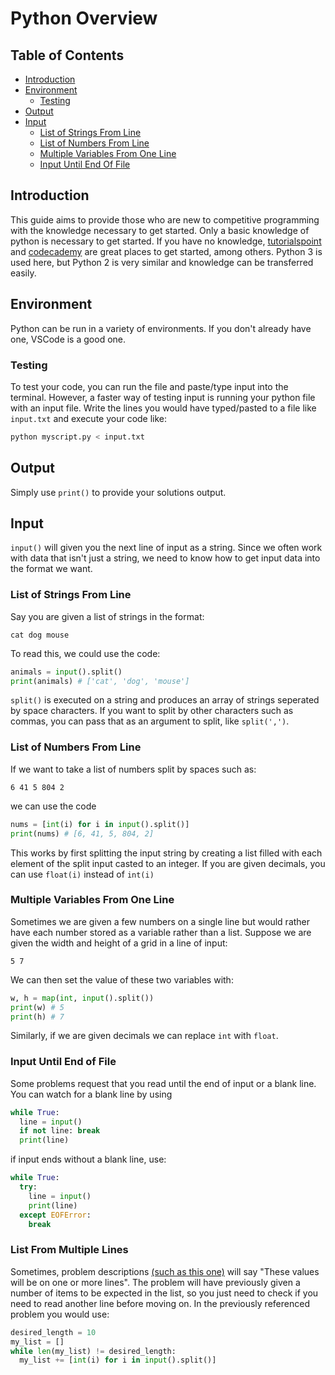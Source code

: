 # Python Overview

## Table of Contents
* [Introduction](#introduction)
* [Environment](#environment)
  * [Testing](#testing)
* [Output](#output)
* [Input](#input)
  * [List of Strings From Line](#list-of-strings-from-line)
  * [List of Numbers From Line](#list-of-numbers-from-line)
  * [Multiple Variables From One Line](#multiple-variables-from-one-line)
  * [Input Until End Of File](#input-until-end-of-file)
## Introduction
This guide aims to provide those who are new to competitive programming with the knowledge necessary to get started. Only a basic knowledge of python is necessary to get started. If you have no knowledge, [tutorialspoint](https://www.tutorialspoint.com/python3/index.htm) and [codecademy](https://www.codecademy.com/learn/learn-python) are great places to get started, among others. Python 3 is used here, but Python 2 is very similar and knowledge can be transferred easily.

## Environment
Python can be run in a variety of environments. If you don't already have one, VSCode is a good one.

### Testing
To test your code, you can run the file and paste/type input into the terminal.
However, a faster way of testing input is running your python file with an input file. Write the lines you would have typed/pasted to a file like `input.txt` and execute your code like: 
```bash
python myscript.py < input.txt
```

## Output
Simply use `print()` to provide your solutions output.

## Input
`input()` will given you the next line of input as a string. Since we often work with data that isn't just a string, we need to know how to get input data into the format we want.

### List of Strings From Line
Say you are given a list of strings in the format:
```
cat dog mouse
```
To read this, we could use the code:
```python
animals = input().split()
print(animals) # ['cat', 'dog', 'mouse']
```
`split()` is executed on a string and produces an array of strings seperated by space characters. If you want to split by other characters such as commas, you can pass that as an argument to split, like `split(',')`.

### List of Numbers From Line
If we want to take a list of numbers split by spaces such as:
```
6 41 5 804 2
```
we can use the code
```python
nums = [int(i) for i in input().split()]
print(nums) # [6, 41, 5, 804, 2]
```
This works by first splitting the input string by creating a list filled with each element of the split input casted to an integer. If you are given decimals, you can use `float(i)` instead of `int(i)`

### Multiple Variables From One Line
Sometimes we are given a few numbers on a single line but would rather have each number stored as a variable rather than a list. Suppose we are given the width and height of a grid in a line of input:
```
5 7
```
We can then set the value of these two variables with:
```python
w, h = map(int, input().split())
print(w) # 5
print(h) # 7
```
Similarly, if we are given decimals we can replace `int` with `float`.

### Input Until End of File
Some problems request that you read until the end of input or a blank line. You can watch for a blank line by using
```python
while True:
  line = input()
  if not line: break
  print(line)
```
if input ends without a blank line, use:
```python
while True:
  try:
    line = input()
    print(line)
  except EOFError:
    break
```

### List From Multiple Lines
Sometimes, problem descriptions [(such as this one)](https://open.kattis.com/problems/abridgedreading) will say "These values will be on one or more lines". The problem will have previously given a number of items to be expected in the list, so you just need to check if you need to read another line before moving on. In the previously referenced problem you would use:
```python
desired_length = 10
my_list = []
while len(my_list) != desired_length:
  my_list += [int(i) for i in input().split()]
```
